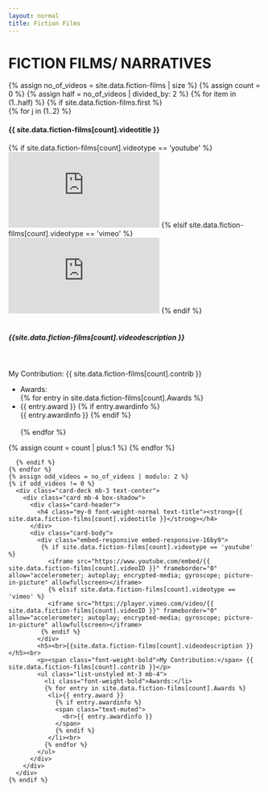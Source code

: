 ```yaml
---
layout: normal
title: Fiction Films
---
```

 <div class="jumbotron jumbotron-fluid">
  <div class="container">
    <h1 class="text-center text-banner font-weight-bold text-title">FICTION FILMS/ NARRATIVES</h1><!-- Card padding is custom css added to have a proper space between h1 and cards -->
    {% assign no_of_videos = site.data.fiction-films | size %}
    {% assign count = 0 %}
    {% assign half = no_of_videos | divided_by: 2 %}
    {% for item in (1..half) %}
      {% if site.data.fiction-films.first %}
         <div class="card-deck mb-3 text-center card-padding">
           {% for j in (1..2) %}
            <div class="card mb-4 box-shadow">
              <div class="card-header">
                <h4 class="my-0 font-weight-normal text-title"><strong>{{ site.data.fiction-films[count].videotitle }}</strong></h4>
              </div>
              <div class="card-body">
                <div class="embed-responsive embed-responsive-16by9">
                 {% if site.data.fiction-films[count].videotype == 'youtube' %}
                   <iframe src="https://www.youtube.com/embed/{{ site.data.fiction-films[count].videoID }}" frameborder="0" allow="accelerometer; autoplay; encrypted-media; gyroscope; picture-in-picture" allowfullscreen></iframe>
                   {% elsif site.data.fiction-films[count].videotype == 'vimeo' %}
                   <iframe src="https://player.vimeo.com/video/{{ site.data.fiction-films[count].videoID }}" frameborder="0" allow="accelerometer; autoplay; encrypted-media; gyroscope; picture-in-picture" allowfullscreen></iframe>
                 {% endif %}
                </div>
                <h5><br>{{site.data.fiction-films[count].videodescription }}</h5><br>
                <p><span class="font-weight-bold">My Contribution:</span> {{ site.data.fiction-films[count].contrib }}</p>
                <ul class="list-unstyled mt-3 mb-4">
                  <li class="font-weight-bold">Awards:</li>
                  {% for entry in site.data.fiction-films[count].Awards %}
                   <li>{{ entry.award }}
                     {% if entry.awardinfo %}
                     <span class="text-muted">
                       <br>{{ entry.awardinfo }}
                     </span>
                     {% endif %}
                   </li><br>
                  {% endfor %}
                </ul>
              </div>
            </div>
            {% assign count = count | plus:1 %}
           {% endfor %}
         </div>

      {% endif %}
    {% endfor %}
    {% assign odd_videos = no_of_videos | modulo: 2 %}
    {% if odd_videos != 0 %}
      <div class="card-deck mb-3 text-center">
        <div class="card mb-4 box-shadow">
          <div class="card-header">
            <h4 class="my-0 font-weight-normal text-title"><strong>{{ site.data.fiction-films[count].videotitle }}</strong></h4>
          </div>
          <div class="card-body">
            <div class="embed-responsive embed-responsive-16by9">
             {% if site.data.fiction-films[count].videotype == 'youtube' %}
               <iframe src="https://www.youtube.com/embed/{{ site.data.fiction-films[count].videoID }}" frameborder="0" allow="accelerometer; autoplay; encrypted-media; gyroscope; picture-in-picture" allowfullscreen></iframe>
               {% elsif site.data.fiction-films[count].videotype == 'vimeo' %}
               <iframe src="https://player.vimeo.com/video/{{ site.data.fiction-films[count].videoID }}" frameborder="0" allow="accelerometer; autoplay; encrypted-media; gyroscope; picture-in-picture" allowfullscreen></iframe>
             {% endif %}
            </div>
            <h5><br>{{site.data.fiction-films[count].videodescription }}</h5><br>
            <p><span class="font-weight-bold">My Contribution:</span> {{ site.data.fiction-films[count].contrib }}</p>
            <ul class="list-unstyled mt-3 mb-4">
              <li class="font-weight-bold">Awards:</li>
              {% for entry in site.data.fiction-films[count].Awards %}
               <li>{{ entry.award }}
                 {% if entry.awardinfo %}
                 <span class="text-muted">
                   <br>{{ entry.awardinfo }}
                 </span>
                 {% endif %}
               </li><br>
              {% endfor %}
            </ul>
          </div>
        </div>
      </div>
    {% endif %}
  </div>
</div>

